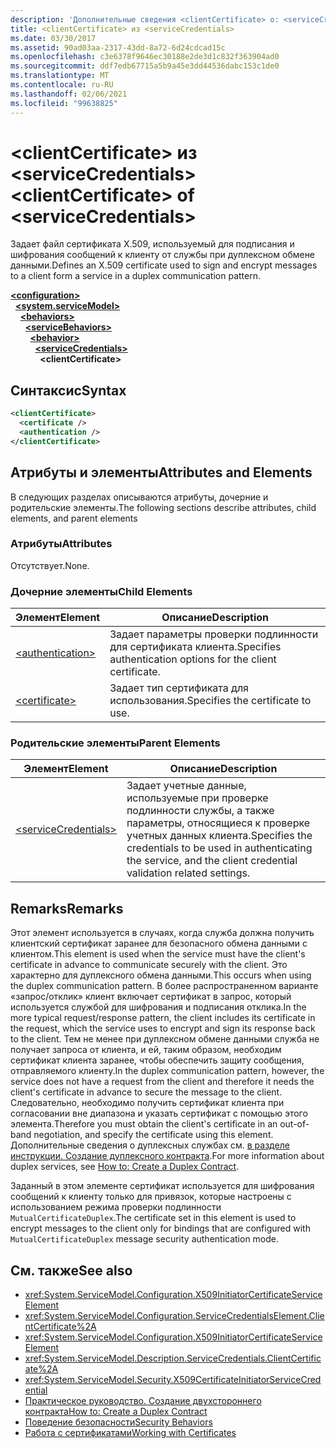 ```yaml
---
description: 'Дополнительные сведения <clientCertificate> о: <serviceCredentials>'
title: <clientCertificate> из <serviceCredentials>
ms.date: 03/30/2017
ms.assetid: 90ad03aa-2317-43dd-8a72-6d24cdcad15c
ms.openlocfilehash: c3e6378f9646ec30188e2de3d1c832f363904ad0
ms.sourcegitcommit: ddf7edb67715a5b9a45e3dd44536dabc153c1de0
ms.translationtype: MT
ms.contentlocale: ru-RU
ms.lasthandoff: 02/06/2021
ms.locfileid: "99638825"
---
```

# <a name="clientcertificate-of-servicecredentials"></a><span data-ttu-id="e8e54-103">\<clientCertificate> из \<serviceCredentials></span><span class="sxs-lookup"><span data-stu-id="e8e54-103">\<clientCertificate> of \<serviceCredentials></span></span>

<span data-ttu-id="e8e54-104">Задает файл сертификата X.509, используемый для подписания и шифрования сообщений к клиенту от службы при дуплексном обмене данными.</span><span class="sxs-lookup"><span data-stu-id="e8e54-104">Defines an X.509 certificate used to sign and encrypt messages to a client form a service in a duplex communication pattern.</span></span>  
  
[**\<configuration>**](../configuration-element.md)\
&nbsp;&nbsp;[**\<system.serviceModel>**](system-servicemodel.md)\
&nbsp;&nbsp;&nbsp;&nbsp;[**\<behaviors>**](behaviors.md)\
&nbsp;&nbsp;&nbsp;&nbsp;&nbsp;&nbsp;[**\<serviceBehaviors>**](servicebehaviors.md)\
&nbsp;&nbsp;&nbsp;&nbsp;&nbsp;&nbsp;&nbsp;&nbsp;[**\<behavior>**](behavior-of-servicebehaviors.md)\
&nbsp;&nbsp;&nbsp;&nbsp;&nbsp;&nbsp;&nbsp;&nbsp;&nbsp;&nbsp;[**\<serviceCredentials>**](servicecredentials.md)\
&nbsp;&nbsp;&nbsp;&nbsp;&nbsp;&nbsp;&nbsp;&nbsp;&nbsp;&nbsp;&nbsp;&nbsp;**\<clientCertificate>**  
  
## <a name="syntax"></a><span data-ttu-id="e8e54-105">Синтаксис</span><span class="sxs-lookup"><span data-stu-id="e8e54-105">Syntax</span></span>  
  
```xml  
<clientCertificate>
  <certificate />
  <authentication />
</clientCertificate>
```  
  
## <a name="attributes-and-elements"></a><span data-ttu-id="e8e54-106">Атрибуты и элементы</span><span class="sxs-lookup"><span data-stu-id="e8e54-106">Attributes and Elements</span></span>  

 <span data-ttu-id="e8e54-107">В следующих разделах описываются атрибуты, дочерние и родительские элементы.</span><span class="sxs-lookup"><span data-stu-id="e8e54-107">The following sections describe attributes, child elements, and parent elements</span></span>  
  
### <a name="attributes"></a><span data-ttu-id="e8e54-108">Атрибуты</span><span class="sxs-lookup"><span data-stu-id="e8e54-108">Attributes</span></span>  

 <span data-ttu-id="e8e54-109">Отсутствует.</span><span class="sxs-lookup"><span data-stu-id="e8e54-109">None.</span></span>  
  
### <a name="child-elements"></a><span data-ttu-id="e8e54-110">Дочерние элементы</span><span class="sxs-lookup"><span data-stu-id="e8e54-110">Child Elements</span></span>  
  
|<span data-ttu-id="e8e54-111">Элемент</span><span class="sxs-lookup"><span data-stu-id="e8e54-111">Element</span></span>|<span data-ttu-id="e8e54-112">Описание</span><span class="sxs-lookup"><span data-stu-id="e8e54-112">Description</span></span>|  
|-------------|-----------------|  
|[\<authentication>](authentication-of-clientcertificate-element.md)|<span data-ttu-id="e8e54-113">Задает параметры проверки подлинности для сертификата клиента.</span><span class="sxs-lookup"><span data-stu-id="e8e54-113">Specifies authentication options for the client certificate.</span></span>|  
|[\<certificate>](certificate-of-clientcertificate-element.md)|<span data-ttu-id="e8e54-114">Задает тип сертификата для использования.</span><span class="sxs-lookup"><span data-stu-id="e8e54-114">Specifies the certificate to use.</span></span>|  
  
### <a name="parent-elements"></a><span data-ttu-id="e8e54-115">Родительские элементы</span><span class="sxs-lookup"><span data-stu-id="e8e54-115">Parent Elements</span></span>  
  
|<span data-ttu-id="e8e54-116">Элемент</span><span class="sxs-lookup"><span data-stu-id="e8e54-116">Element</span></span>|<span data-ttu-id="e8e54-117">Описание</span><span class="sxs-lookup"><span data-stu-id="e8e54-117">Description</span></span>|  
|-------------|-----------------|  
|[\<serviceCredentials>](servicecredentials.md)|<span data-ttu-id="e8e54-118">Задает учетные данные, используемые при проверке подлинности службы, а также параметры, относящиеся к проверке учетных данных клиента.</span><span class="sxs-lookup"><span data-stu-id="e8e54-118">Specifies the credentials to be used in authenticating the service, and the client credential validation related settings.</span></span>|  
  
## <a name="remarks"></a><span data-ttu-id="e8e54-119">Remarks</span><span class="sxs-lookup"><span data-stu-id="e8e54-119">Remarks</span></span>  

 <span data-ttu-id="e8e54-120">Этот элемент используется в случаях, когда служба должна получить клиентский сертификат заранее для безопасного обмена данными с клиентом.</span><span class="sxs-lookup"><span data-stu-id="e8e54-120">This element is used when the service must have the client's certificate in advance to communicate securely with the client.</span></span> <span data-ttu-id="e8e54-121">Это характерно для дуплексного обмена данными.</span><span class="sxs-lookup"><span data-stu-id="e8e54-121">This occurs when using the duplex communication pattern.</span></span> <span data-ttu-id="e8e54-122">В более распространенном варианте «запрос/отклик» клиент включает сертификат в запрос, который используется службой для шифрования и подписания отклика.</span><span class="sxs-lookup"><span data-stu-id="e8e54-122">In the more typical request/response pattern, the client includes its certificate in the request, which the service uses to encrypt and sign its response back to the client.</span></span> <span data-ttu-id="e8e54-123">Тем не менее при дуплексном обмене данными служба не получает запроса от клиента, и ей, таким образом, необходим сертификат клиента заранее, чтобы обеспечить защиту сообщения, отправляемого клиенту.</span><span class="sxs-lookup"><span data-stu-id="e8e54-123">In the duplex communication pattern, however, the service does not have a request from the client and therefore it needs the client's certificate in advance to secure the message to the client.</span></span> <span data-ttu-id="e8e54-124">Следовательно, необходимо получить сертификат клиента при согласовании вне диапазона и указать сертификат с помощью этого элемента.</span><span class="sxs-lookup"><span data-stu-id="e8e54-124">Therefore you must obtain the client's certificate in an out-of-band negotiation, and specify the certificate using this element.</span></span> <span data-ttu-id="e8e54-125">Дополнительные сведения о дуплексных службах см. [в разделе инструкции. Создание дуплексного контракта](../../../wcf/feature-details/how-to-create-a-duplex-contract.md).</span><span class="sxs-lookup"><span data-stu-id="e8e54-125">For more information about duplex services, see [How to: Create a Duplex Contract](../../../wcf/feature-details/how-to-create-a-duplex-contract.md).</span></span>  
  
 <span data-ttu-id="e8e54-126">Заданный в этом элементе сертификат используется для шифрования сообщений к клиенту только для привязок, которые настроены с использованием режима проверки подлинности `MutualCertificateDuplex`.</span><span class="sxs-lookup"><span data-stu-id="e8e54-126">The certificate set in this element is used to encrypt messages to the client only for bindings that are configured with `MutualCertificateDuplex` message security authentication mode.</span></span>  
  
## <a name="see-also"></a><span data-ttu-id="e8e54-127">См. также</span><span class="sxs-lookup"><span data-stu-id="e8e54-127">See also</span></span>

- <xref:System.ServiceModel.Configuration.X509InitiatorCertificateServiceElement>
- <xref:System.ServiceModel.Configuration.ServiceCredentialsElement.ClientCertificate%2A>
- <xref:System.ServiceModel.Configuration.X509InitiatorCertificateServiceElement>
- <xref:System.ServiceModel.Description.ServiceCredentials.ClientCertificate%2A>
- <xref:System.ServiceModel.Security.X509CertificateInitiatorServiceCredential>
- [<span data-ttu-id="e8e54-128">Практическое руководство. Создание двухстороннего контракта</span><span class="sxs-lookup"><span data-stu-id="e8e54-128">How to: Create a Duplex Contract</span></span>](../../../wcf/feature-details/how-to-create-a-duplex-contract.md)
- [<span data-ttu-id="e8e54-129">Поведение безопасности</span><span class="sxs-lookup"><span data-stu-id="e8e54-129">Security Behaviors</span></span>](../../../wcf/feature-details/security-behaviors-in-wcf.md)
- [<span data-ttu-id="e8e54-130">Работа с сертификатами</span><span class="sxs-lookup"><span data-stu-id="e8e54-130">Working with Certificates</span></span>](../../../wcf/feature-details/working-with-certificates.md)
